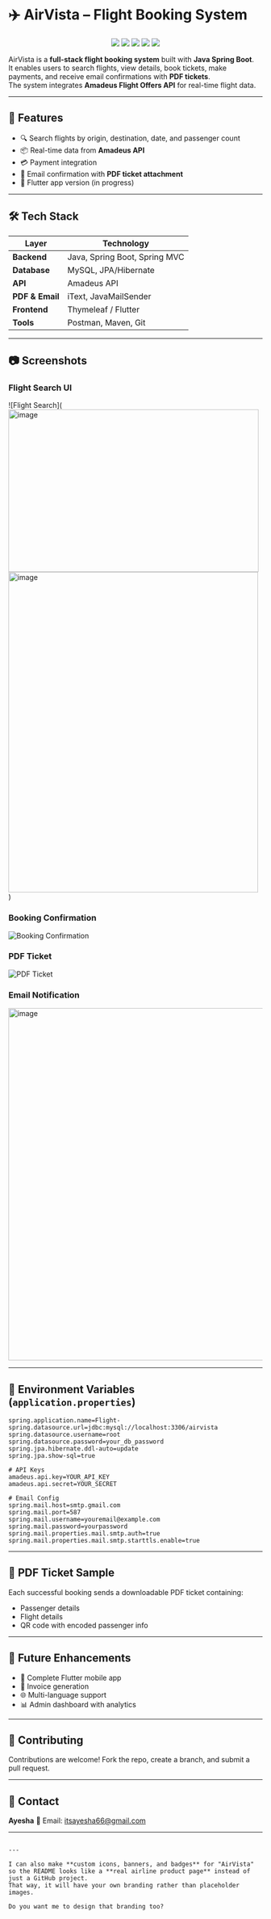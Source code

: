 
# ✈️ AirVista – Flight Booking System


<p align="center">
  <img src="https://img.shields.io/badge/Java-Spring%20Boot-blue?style=for-the-badge&logo=java" />
  <img src="https://img.shields.io/badge/Database-MySQL-orange?style=for-the-badge&logo=mysql" />
  <img src="https://img.shields.io/badge/API-Amadeus-lightblue?style=for-the-badge" />
  <img src="https://img.shields.io/badge/Frontend-Thymeleaf%20|%20Flutter-green?style=for-the-badge&logo=flutter" />
  <img src="https://img.shields.io/badge/License-MIT-yellow?style=for-the-badge" />
</p>

AirVista is a **full-stack flight booking system** built with **Java Spring Boot**.  
It enables users to search flights, view details, book tickets, make payments, and receive email confirmations with **PDF tickets**.  
The system integrates **Amadeus Flight Offers API** for real-time flight data.

---

## 📌 Features
- 🔍 Search flights by origin, destination, date, and passenger count  
- 📦 Real-time data from **Amadeus API**  
- 💳 Payment integration  
- 📧 Email confirmation with **PDF ticket attachment**  
- 📱 Flutter app version (in progress)  

---

## 🛠 Tech Stack

| Layer          | Technology |
|----------------|------------|
| **Backend**    | Java, Spring Boot, Spring MVC |
| **Database**   | MySQL, JPA/Hibernate |
| **API**        | Amadeus API |
| **PDF & Email**| iText, JavaMailSender |
| **Frontend**   | Thymeleaf / Flutter |
| **Tools**      | Postman, Maven, Git |

---

## 📷 Screenshots

### Flight Search UI
![Flight Search](<img width="496" height="322" alt="image" src="https://github.com/user-attachments/assets/10cbaf75-9357-4c98-ac89-eb33ba79fac6" />
<img width="495" height="635" alt="image" src="https://github.com/user-attachments/assets/05cc2818-87b9-492b-8280-147343d52b79" />
)

### Booking Confirmation
![Booking Confirmation](![7](https://github.com/user-attachments/assets/5185c7c8-ff4a-42cc-bcc1-696a77a8d338))

### PDF Ticket
![PDF Ticket](<img width="1000" height="324" alt="image" src="https://github.com/user-attachments/assets/8307ba4b-ef03-415c-85af-ae98066d74b5" />)

### Email Notification
<img width="1513" height="698" alt="image" src="https://github.com/user-attachments/assets/1b8c74c0-2eca-4f17-b596-f56a036091c4" />


---

## 🔐 Environment Variables (`application.properties`)

```properties
spring.application.name=Flight-
spring.datasource.url=jdbc:mysql://localhost:3306/airvista
spring.datasource.username=root
spring.datasource.password=your_db_password
spring.jpa.hibernate.ddl-auto=update
spring.jpa.show-sql=true

# API Keys
amadeus.api.key=YOUR_API_KEY
amadeus.api.secret=YOUR_SECRET

# Email Config
spring.mail.host=smtp.gmail.com
spring.mail.port=587
spring.mail.username=youremail@example.com
spring.mail.password=yourpassword
spring.mail.properties.mail.smtp.auth=true
spring.mail.properties.mail.smtp.starttls.enable=true
````

---

## 📄 PDF Ticket Sample

Each successful booking sends a downloadable PDF ticket containing:

* Passenger details
* Flight details
* QR code with encoded passenger info

---

## 🚀 Future Enhancements

* 📱 Complete Flutter mobile app
* 🧾 Invoice generation
* 🌐 Multi-language support
* 📊 Admin dashboard with analytics

---

## 🤝 Contributing

Contributions are welcome! Fork the repo, create a branch, and submit a pull request.

---

## 📧 Contact

**Ayesha**
📧 Email: [itsayesha66@gmail.com](mailto:itsayesha66@gmail.com)

---

```

---

I can also make **custom icons, banners, and badges** for "AirVista" so the README looks like a **real airline product page** instead of just a GitHub project.  
That way, it will have your own branding rather than placeholder images.  

Do you want me to design that branding too?
```
